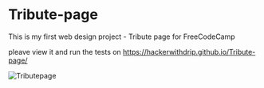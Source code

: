 # Tribute-page
This is my first web design project - Tribute page for FreeCodeCamp

pleave view it and run the tests on https://hackerwithdrip.github.io/Tribute-page/


![Tributepage](https://user-images.githubusercontent.com/68540614/96304235-07aebf00-0ffc-11eb-89e1-d45f41374843.gif)
